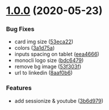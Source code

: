 # [1.0.0](https://github.com/noelmace/noelmace.com/compare/3a1d75a78c67a9892cac40114ed3e3e2bd8dee75...v1.0.0) (2020-05-23)


### Bug Fixes

* card img size ([53eca22](https://github.com/noelmace/noelmace.com/commit/53eca222a5f9f10598a6c4b19ea7906549c4c285))
* colors ([3a1d75a](https://github.com/noelmace/noelmace.com/commit/3a1d75a78c67a9892cac40114ed3e3e2bd8dee75))
* inputs spacing on tablet ([eea4666](https://github.com/noelmace/noelmace.com/commit/eea4666fba8f2a70762586adf7abe1b4ea514585))
* monocli logo size ([bdc6479](https://github.com/noelmace/noelmace.com/commit/bdc64790e8e21be413ac5b1a25381a2f814c62cb))
* remove bg image ([53f303f](https://github.com/noelmace/noelmace.com/commit/53f303fbcb00ebdf9fbb4d35ff3c1825d10496fb))
* url to linkedin ([8aaf0b6](https://github.com/noelmace/noelmace.com/commit/8aaf0b65ceaba31cfa8c8800fc82435f1f8b9b7f))

### Features

* add sessionize & youtube ([3b6d979](https://github.com/noelmace/noelmace.com/commit/3b6d979d18bce257a0406bd9f6105111d81ead4a))



